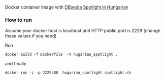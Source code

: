 Docker container image with [DBpedia Spotlight in Hungarian](http://github.com/dbpedia-spotlight/) 

### How to run

Assume your docker host is localhost and HTTP public port is 2229 (change these values if you need).

Run
    
    docker build -f Dockerfile  -t hugarian_spotlight .

and finally

    docker run -i -p 2229:80  hugarian_spotlight spotlight.sh


